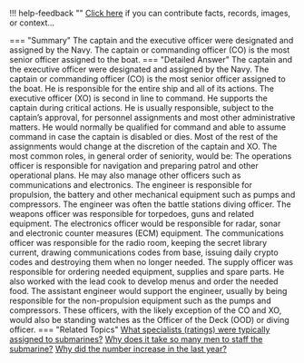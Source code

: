 !!! help-feedback ""
    <a href="/feedback/" data-feedback-link>Click here</a>
    if you can contribute facts, records, images, or context…

<a id="summary"></a>
=== "Summary"
    The captain and the executive officer were designated and assigned by the Navy. The captain or commanding officer (CO) is the most senior officer assigned to the boat.
=== "Detailed Answer"
    The captain and the executive officer were designated and assigned by the Navy.
    The captain or commanding officer (CO) is the most senior officer assigned to the boat. He is responsible for the entire ship and all of its actions.
    The executive officer (XO) is second in line to command. He supports the captain during critical actions. He is usually responsible, subject to the captain’s approval, for personnel assignments and most other administrative matters. He would normally be qualified for command and able to assume command in case the captain is disabled or dies.
    Most of the rest of the assignments would change at the discretion of the captain and XO. The most common roles, in general order of seniority, would be:
    The operations officer is responsible for navigation and preparing patrol and other operational plans. He may also manage other officers such as communications and electronics.
    The engineer is responsible for propulsion, the battery and other mechanical equipment such as pumps and compressors. The engineer was often the battle stations diving officer.
    The weapons officer was responsible for torpedoes, guns and related equipment.
    The electronics officer would be responsible for radar, sonar and electronic counter measures (ECM) equipment.
    The communications officer was responsible for the radio room, keeping the secret library current, drawing communications codes from base, issuing daily crypto codes and destroying them when no longer needed.
    The supply officer was responsible for ordering needed equipment, supplies and spare parts. He also worked with the lead cook to develop menus and order the needed food.
    The assistant engineer would support the engineer, usually by being responsible for the non-propulsion equipment such as the pumps and compressors.
    These officers, with the likely exception of the CO and XO, would also be standing watches as the Officer of the Deck (OOD) or diving officer.
=== "Related Topics"
    [What specialists (ratings) were typically assigned to submarines?](what-specialists-ratings-were-typically-assigned-to-submarines.md#summary)
    [Why does it take so many men to staff the submarine?](why-does-it-take-so-many-men-to-staff-the-submarine.md#summary)
    [Why did the number increase in the last year?](why-did-the-number-increase-in-the-last-year.md#summary)
